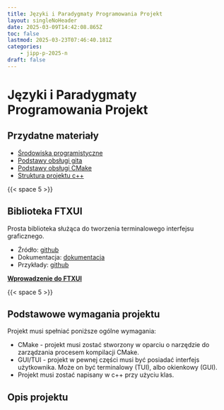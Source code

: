 ```yaml
---
title: Języki i Paradygmaty Programowania Projekt
layout: singleNoHeader
date: 2025-03-09T14:42:08.865Z
toc: false
lastmod: 2025-03-23T07:46:40.181Z
categories:
    - jipp-p-2025-n
draft: false
---
```


# Języki i Paradygmaty Programowania Projekt

## Przydatne materiały


* [Środowiska programistyczne](/page/materials/ide)
* [Podstawy obsługi gita](/page/materials/git)
* [Podstawy obsługi CMake](/page/materials/cmake)
* [Struktura projektu c++](/page/materials/jipp-ii-p-2025-n/proj-structure)

{{< space 5 >}}

## Biblioteka FTXUI

Prosta biblioteka służąca do tworzenia terminalowego interfejsu graficznego.

* Źródło: [github](https://github.com/ArthurSonzogni/FTXUI)
* Dokumentacja: [dokumentacja](https://arthursonzogni.github.io/FTXUI/)
* Przykłady: [github](https://github.com/ArthurSonzogni/FTXUI/tree/main/examples)

**[Wprowadzenie do FTXUI](/page/materials/ftxui)**

{{< space 5 >}}

## Podstawowe wymagania projektu

Projekt musi spełniać poniższe ogólne wymagania:

* CMake - projekt musi zostać stworzony w oparciu o narzędzie do zarządzania procesem kompilacji CMake.
* GUI/TUI - projekt w pewnej części musi być posiadać interfejs użytkownika. Może on być terminalowy (TUI), albo okienkowy (GUI).
* Projekt musi zostać napisany w c++ przy użyciu klas.

## Opis projektu



